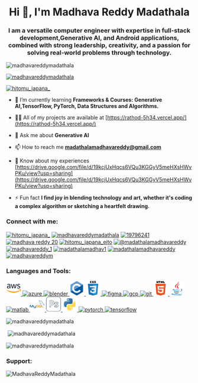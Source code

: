 <h1 align="center">Hi 👋, I'm Madhava Reddy Madathala</h1>
<h3 align="center">I am a versatile computer engineer with expertise in full-stack development,Generative AI, and Android applications, combined with strong leadership, creativity, and a passion for solving real-world problems through technology.</h3>

<p align="left"> <img src="https://komarev.com/ghpvc/?username=madhavareddymadathala&label=Profile%20views&color=0e75b6&style=flat" alt="madhavareddymadathala" /> </p>

<p align="left"> <a href="https://github.com/ryo-ma/github-profile-trophy"><img src="https://github-profile-trophy.vercel.app/?username=madhavareddymadathala" alt="madhavareddymadathala" /></a> </p>

<p align="left"> <a href="https://twitter.com/hitomu_japana_" target="blank"><img src="https://img.shields.io/twitter/follow/hitomu_japana_?logo=twitter&style=for-the-badge" alt="hitomu_japana_" /></a> </p>

- 🌱 I’m currently learning **Frameworks & Courses: Generative AI,TensorFlow, PyTorch, Data Structures and Algorithms.**

- 👨‍💻 All of my projects are available at [https://rathod-5h34.vercel.app/](https://rathod-5h34.vercel.app/)

- 💬 Ask me about **Generative AI**

- 📫 How to reach me **madathalamadhavareddy@gmail.com**

- 📄 Know about my experiences [https://drive.google.com/file/d/19kcjUxHqcs6VQu3KGGyV5meHXsHWvPKu/view?usp=sharing](https://drive.google.com/file/d/19kcjUxHqcs6VQu3KGGyV5meHXsHWvPKu/view?usp=sharing)

- ⚡ Fun fact **I find joy in blending technology and art, whether it's coding a complex algorithm or sketching a heartfelt drawing.**

<h3 align="left">Connect with me:</h3>
<p align="left">
<a href="https://twitter.com/hitomu_japana_" target="blank"><img align="center" src="https://raw.githubusercontent.com/rahuldkjain/github-profile-readme-generator/master/src/images/icons/Social/twitter.svg" alt="hitomu_japana_" height="30" width="40" /></a>
<a href="https://linkedin.com/in/madhavareddymadathala" target="blank"><img align="center" src="https://raw.githubusercontent.com/rahuldkjain/github-profile-readme-generator/master/src/images/icons/Social/linked-in-alt.svg" alt="madhavareddymadathala" height="30" width="40" /></a>
<a href="https://stackoverflow.com/users/19796241" target="blank"><img align="center" src="https://raw.githubusercontent.com/rahuldkjain/github-profile-readme-generator/master/src/images/icons/Social/stack-overflow.svg" alt="19796241" height="30" width="40" /></a>
<a href="https://kaggle.com/madhava reddy 20" target="blank"><img align="center" src="https://raw.githubusercontent.com/rahuldkjain/github-profile-readme-generator/master/src/images/icons/Social/kaggle.svg" alt="madhava reddy 20" height="30" width="40" /></a>
<a href="https://instagram.com/hitomu_japana_eito" target="blank"><img align="center" src="https://raw.githubusercontent.com/rahuldkjain/github-profile-readme-generator/master/src/images/icons/Social/instagram.svg" alt="hitomu_japana_eito" height="30" width="40" /></a>
<a href="https://medium.com/@madathalamadhavareddy" target="blank"><img align="center" src="https://raw.githubusercontent.com/rahuldkjain/github-profile-readme-generator/master/src/images/icons/Social/medium.svg" alt="@madathalamadhavareddy" height="30" width="40" /></a>
<a href="https://www.codechef.com/users/madhavareddy_1" target="blank"><img align="center" src="https://cdn.jsdelivr.net/npm/simple-icons@3.1.0/icons/codechef.svg" alt="madhavareddy_1" height="30" width="40" /></a>
<a href="https://www.hackerrank.com/madathalamadhav1" target="blank"><img align="center" src="https://raw.githubusercontent.com/rahuldkjain/github-profile-readme-generator/master/src/images/icons/Social/hackerrank.svg" alt="madathalamadhav1" height="30" width="40" /></a>
<a href="https://www.leetcode.com/madathalamadhavareddy" target="blank"><img align="center" src="https://raw.githubusercontent.com/rahuldkjain/github-profile-readme-generator/master/src/images/icons/Social/leet-code.svg" alt="madathalamadhavareddy" height="30" width="40" /></a>
<a href="https://www.topcoder.com/members/madhavareddym" target="blank"><img align="center" src="https://raw.githubusercontent.com/rahuldkjain/github-profile-readme-generator/master/src/images/icons/Social/topcoder.svg" alt="madhavareddym" height="30" width="40" /></a>
</p>

<h3 align="left">Languages and Tools:</h3>
<p align="left"> <a href="https://aws.amazon.com" target="_blank" rel="noreferrer"> <img src="https://raw.githubusercontent.com/devicons/devicon/master/icons/amazonwebservices/amazonwebservices-original-wordmark.svg" alt="aws" width="40" height="40"/> </a> <a href="https://azure.microsoft.com/en-in/" target="_blank" rel="noreferrer"> <img src="https://www.vectorlogo.zone/logos/microsoft_azure/microsoft_azure-icon.svg" alt="azure" width="40" height="40"/> </a> <a href="https://www.blender.org/" target="_blank" rel="noreferrer"> <img src="https://download.blender.org/branding/community/blender_community_badge_white.svg" alt="blender" width="40" height="40"/> </a> <a href="https://www.cprogramming.com/" target="_blank" rel="noreferrer"> <img src="https://raw.githubusercontent.com/devicons/devicon/master/icons/c/c-original.svg" alt="c" width="40" height="40"/> </a> <a href="https://www.w3schools.com/css/" target="_blank" rel="noreferrer"> <img src="https://raw.githubusercontent.com/devicons/devicon/master/icons/css3/css3-original-wordmark.svg" alt="css3" width="40" height="40"/> </a> <a href="https://www.figma.com/" target="_blank" rel="noreferrer"> <img src="https://www.vectorlogo.zone/logos/figma/figma-icon.svg" alt="figma" width="40" height="40"/> </a> <a href="https://cloud.google.com" target="_blank" rel="noreferrer"> <img src="https://www.vectorlogo.zone/logos/google_cloud/google_cloud-icon.svg" alt="gcp" width="40" height="40"/> </a> <a href="https://git-scm.com/" target="_blank" rel="noreferrer"> <img src="https://www.vectorlogo.zone/logos/git-scm/git-scm-icon.svg" alt="git" width="40" height="40"/> </a> <a href="https://www.w3.org/html/" target="_blank" rel="noreferrer"> <img src="https://raw.githubusercontent.com/devicons/devicon/master/icons/html5/html5-original-wordmark.svg" alt="html5" width="40" height="40"/> </a> <a href="https://www.java.com" target="_blank" rel="noreferrer"> <img src="https://raw.githubusercontent.com/devicons/devicon/master/icons/java/java-original.svg" alt="java" width="40" height="40"/> </a> <a href="https://www.mathworks.com/" target="_blank" rel="noreferrer"> <img src="https://upload.wikimedia.org/wikipedia/commons/2/21/Matlab_Logo.png" alt="matlab" width="40" height="40"/> </a> <a href="https://www.mysql.com/" target="_blank" rel="noreferrer"> <img src="https://raw.githubusercontent.com/devicons/devicon/master/icons/mysql/mysql-original-wordmark.svg" alt="mysql" width="40" height="40"/> </a> <a href="https://www.photoshop.com/en" target="_blank" rel="noreferrer"> <img src="https://raw.githubusercontent.com/devicons/devicon/master/icons/photoshop/photoshop-line.svg" alt="photoshop" width="40" height="40"/> </a> <a href="https://www.python.org" target="_blank" rel="noreferrer"> <img src="https://raw.githubusercontent.com/devicons/devicon/master/icons/python/python-original.svg" alt="python" width="40" height="40"/> </a> <a href="https://pytorch.org/" target="_blank" rel="noreferrer"> <img src="https://www.vectorlogo.zone/logos/pytorch/pytorch-icon.svg" alt="pytorch" width="40" height="40"/> </a> <a href="https://www.tensorflow.org" target="_blank" rel="noreferrer"> <img src="https://www.vectorlogo.zone/logos/tensorflow/tensorflow-icon.svg" alt="tensorflow" width="40" height="40"/> </a> </p>

<p><img align="center" src="https://github-readme-stats.vercel.app/api/top-langs?username=madhavareddymadathala&show_icons=true&locale=en&layout=compact" alt="madhavareddymadathala" /></p>

<p>&nbsp;<img align="center" src="https://github-readme-stats.vercel.app/api?username=madhavareddymadathala&show_icons=true&locale=en" alt="madhavareddymadathala" /></p>

<p><img align="center" src="https://github-readme-streak-stats.herokuapp.com/?user=madhavareddymadathala&" alt="madhavareddymadathala" /></p>

<h3 align="left">Support:</h3>
<p><a href="https://www.buymeacoffee.com/MadhavaReddyMadathala"> <img align="left" src="https://cdn.buymeacoffee.com/buttons/v2/default-yellow.png" height="50" width="210" alt="MadhavaReddyMadathala" /></a></p><br><br>
